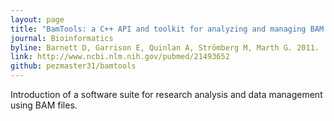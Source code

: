 ```yaml
---
layout: page
title: "BamTools: a C++ API and toolkit for analyzing and managing BAM files"
journal: Bioinformatics
byline: Barnett D, Garrison E, Quinlan A, Strömberg M, Marth G. 2011.
link: http://www.ncbi.nlm.nih.gov/pubmed/21493652
github: pezmaster31/bamtools
---
```


Introduction of a software suite for research analysis and data management using BAM files. 